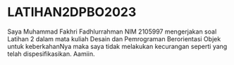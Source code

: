 # LATIHAN2DPBO2023
Saya Muhammad Fakhri Fadhlurrahman NIM 2105997 mengerjakan soal Latihan 2 dalam mata kuliah Desain dan Pemrograman Berorientasi Objek untuk keberkahanNya maka saya tidak melakukan kecurangan seperti yang telah dispesifikasikan. Aamiin.
